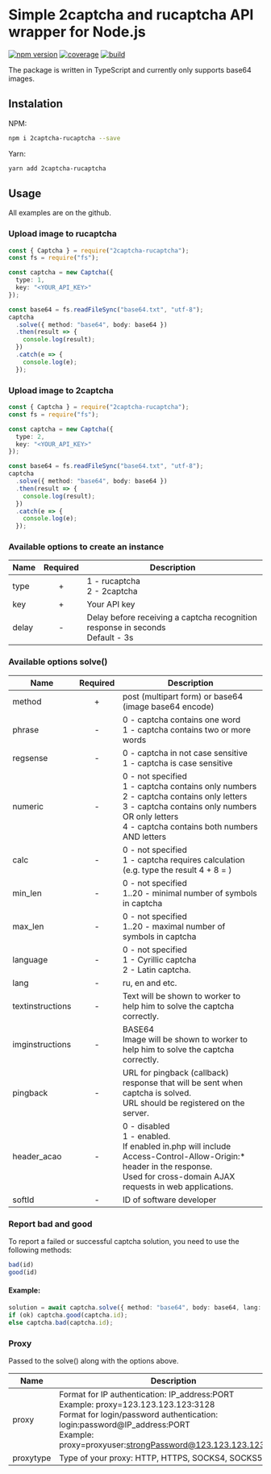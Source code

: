 # Simple 2captcha and rucaptcha API wrapper for Node.js

[![npm version](https://img.shields.io/static/v1?label=npm&message=v1.1.7&color=brightgreen)](https://www.npmjs.com/package/2captcha-rucaptcha)
[![coverage](https://img.shields.io/static/v1?label=coverage&message=100%&color=blue)](https://www.npmjs.com/package/2captcha-rucaptcha)
[![build](https://img.shields.io/static/v1?label=build&message=passing&color=green)](https://www.npmjs.com/package/2captcha-rucaptcha)

The package is written in TypeScript and currently only supports base64 images.

## Instalation

NPM:

```bash
npm i 2captcha-rucaptcha --save
```

Yarn:

```bash
yarn add 2captcha-rucaptcha
```

## Usage

All examples are on the github.

### Upload image to rucaptcha

```typescript
const { Captcha } = require("2captcha-rucaptcha");
const fs = require("fs");

const captcha = new Captcha({
  type: 1,
  key: "<YOUR_API_KEY>"
});

const base64 = fs.readFileSync("base64.txt", "utf-8");
captcha
  .solve({ method: "base64", body: base64 })
  .then(result => {
    console.log(result);
  })
  .catch(e => {
    console.log(e);
  });
```

### Upload image to 2captcha

```typescript
const { Captcha } = require("2captcha-rucaptcha");
const fs = require("fs");

const captcha = new Captcha({
  type: 2,
  key: "<YOUR_API_KEY>"
});

const base64 = fs.readFileSync("base64.txt", "utf-8");
captcha
  .solve({ method: "base64", body: base64 })
  .then(result => {
    console.log(result);
  })
  .catch(e => {
    console.log(e);
  });
```

### Available options to create an instance

| Name  | Required | Description                                                                      |
| ----- | :------: | -------------------------------------------------------------------------------- |
| type  |    +     | 1 - rucaptcha<br>2 - 2captcha                                                    |
| key   |    +     | Your API key                                                                     |
| delay |    -     | Delay before receiving a captcha recognition response in seconds<br>Default - 3s |

### Available options solve()

| Name             | Required | Description                                                                                                                                                                                       |
| ---------------- | :------: | ------------------------------------------------------------------------------------------------------------------------------------------------------------------------------------------------- |
| method           |    +     | post (multipart form) or base64 (image base64 encode)                                                                                                                                             |
| phrase           |    -     | 0 - captcha contains one word<br>1 - captcha contains two or more words                                                                                                                           |
| regsense         |    -     | 0 - captcha in not case sensitive<br>1 - captcha is case sensitive                                                                                                                                |
| numeric          |    -     | 0 - not specified<br>1 - captcha contains only numbers<br>2 - captcha contains only letters<br>3 - captcha contains only numbers OR only letters<br>4 - captcha contains both numbers AND letters |
| calc             |    -     | 0 - not specified<br>1 - captcha requires calculation (e.g. type the result 4 + 8 = )                                                                                                             |
| min_len          |    -     | 0 - not specified<br>1..20 - minimal number of symbols in captcha                                                                                                                                 |
| max_len          |    -     | 0 - not specified<br>1..20 - maximal number of symbols in captcha                                                                                                                                 |
| language         |    -     | 0 - not specified<br>1 - Cyrillic captcha<br>2 - Latin captcha.                                                                                                                                   |
| lang             |    -     | ru, en and etc.                                                                                                                                                                                   |
| textinstructions |    -     | Text will be shown to worker to help him to solve the captcha correctly.                                                                                                                          |
| imginstructions  |    -     | BASE64<br>Image will be shown to worker to help him to solve the captcha correctly.                                                                                                               |
| pingback         |    -     | URL for pingback (callback) response that will be sent when captcha is solved.<br>URL should be registered on the server.                                                                         |
| header_acao      |    -     | 0 - disabled<br>1 - enabled.<br>If enabled in.php will include Access-Control-Allow-Origin:\* header in the response.<br>Used for cross-domain AJAX requests in web applications.                 |
| softId           |    -     | ID of software developer                                                                                                                                                                          |

### Report bad and good

To report a failed or successful captcha solution, you need to use the following methods: 

```typescript
bad(id)
good(id)
```

#### Example:

```typescript
solution = await captcha.solve({ method: "base64", body: base64, lang: "en", numeric: 1 });
if (ok) captcha.good(captcha.id);
else captcha.bad(captcha.id);
```

### Proxy

Passed to the solve() along with the options above.

| Name      | Description                                                                                                                                                                                                                      |
| --------- | -------------------------------------------------------------------------------------------------------------------------------------------------------------------------------------------------------------------------------- |
| proxy     | Format for IP authentication: IP_address:PORT<br>Example: proxy=123.123.123.123:3128<br>Format for login/password authentication: login:password@IP_address:PORT<br>Example: proxy=proxyuser:strongPassword@123.123.123.123:3128 |
| proxytype | Type of your proxy: HTTP, HTTPS, SOCKS4, SOCKS5.                                                                                                                                                                                 |
